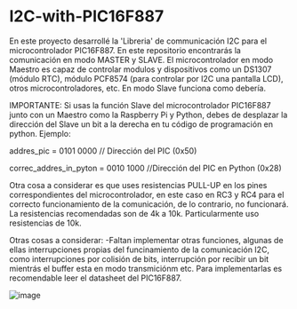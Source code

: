 # I2C-with-PIC16F887

En este proyecto desarrollé la 'Libreria' de communicación I2C para el microcontrolador PIC16F887. En este repositorio encontrarás la comunicación en modo MASTER y SLAVE.
El microcontrolador en modo Maestro es capaz de controlar modulos y dispositivos como un DS1307 (módulo RTC), módulo PCF8574 (para controlar por I2C una pantalla LCD), otros
microcontroladores, etc. En modo Slave funciona como debería.

IMPORTANTE: Si usas la función Slave del microcontrolador PIC16F887 junto con un Maestro como la Raspberry Pi y Python, debes de desplazar la dirección del Slave un bit a la
derecha en tu código de programación en python. Ejemplo:

addres_pic = 0101 0000 // Dirección del PIC (0x50)

correc_addres_in_pyton = 0010 1000 //Dirección del PIC en Python (0x28)

Otra cosa a considerar es que uses resistencias PULL-UP en los pines correspondientes del microcontrolador, en este caso en RC3 y RC4 para el correcto funcionamiento de la
comunicación, de lo contrario, no funcionará. La resistencias recomendadas son de 4k a 10k. Particularmente uso resistencias de 10k.

Otras cosas a considerar:
-Faltan implementar otras funciones, algunas de ellas interrupciones propias del funcinamiento de la comunicación I2C, como interrupciones por colisión de bits, interrupción por recibir un bit mientrás el buffer esta en modo transmiciónm etc. Para implementarlas es recomendable leer el datasheet del PIC16F887.

![image](https://github.com/user-attachments/assets/4a355591-dadb-4c10-bfc7-a91ff8873572)
